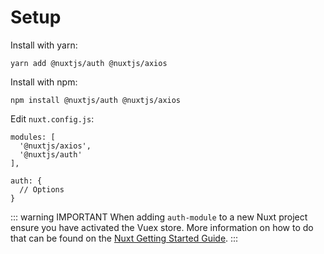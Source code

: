 # Setup

Install with yarn:

    yarn add @nuxtjs/auth @nuxtjs/axios

Install with npm:

    npm install @nuxtjs/auth @nuxtjs/axios

Edit `nuxt.config.js`:

    modules: [
      '@nuxtjs/axios',
      '@nuxtjs/auth'
    ],

    auth: {
      // Options
    }

::: warning IMPORTANT When adding `auth-module` to a new Nuxt project ensure you have activated the Vuex store. More information on how to do that can be found on the [Nuxt Getting Started Guide](https://nuxtjs.org/guide/vuex-store). :::
